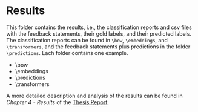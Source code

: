 # Results

This folder contains the results, i.e., the classification reports and csv files with the feedback statements, their gold labels, and their predicted labels. The classification reports can be found in `\bow`, `\embeddings`, and `\transformers`, and the feedback statements plus predictions in the folder `\predictions`. Each folder contains one example. 
* \bow
* \embeddings
* \predictions
* \transformers

A more detailed description and analysis of the results can be found in *Chapter 4 - Results* of the [Thesis Report](https://github.com/cltl-students/Weber_Elena_Automatic_Topic_Classification/blob/main/Weber_Elena_MA_Thesis.pdf).
